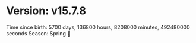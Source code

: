# Version: v15.7.8
Time since birth: 5700 days, 136800 hours, 8208000 minutes, 492480000 seconds
Season: Spring 🌸
